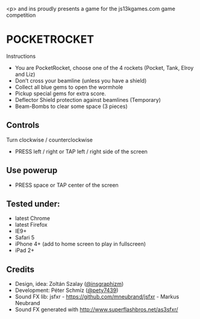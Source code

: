 &lt;p&gt; and ins proudly presents a game for the js13kgames.com game competition

POCKETROCKET
============

Instructions
- You are PocketRocket, choose one of the 4 rockets (Pocket, Tank, Elroy and Liz)
- Don’t cross your beamline (unless you have a shield)
- Collect all blue gems to open the wormhole
- Pickup special gems for extra score.
- Deflector Shield protection against beamlines (Temporary)
- Beam-Bombs to clear some space (3 pieces)

Controls
--------
Turn clockwise / counterclockwise
- PRESS left / right or TAP left / right side of the screen

Use powerup
--------
- PRESS space or TAP center of the screen

Tested under:
--------
- latest Chrome
- latest Firefox
- IE9+
- Safari 5
- iPhone 4+ (add to home screen to play in fullscreen)
- iPad 2+

Credits
-------
- Design, idea: Zoltán Szalay (<a href="https://twitter.com/insgraphizm">@insgraphizm</a>)
- Development: Péter Schmíz (<a href="https://twitter.com/pety7439">@pety7439</a>)
- Sound FX lib: jsfxr - https://github.com/mneubrand/jsfxr - Markus Neubrand
- Sound FX generated with http://www.superflashbros.net/as3sfxr/